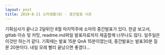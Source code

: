 ```yaml
---
layout: post
title: 2019-8-21 소마생활(8) - 중간발표 시즌
---
```


기획심사가 끝나고 2달뒤인 8월 마지막주에 소마의 중간발표가 있다.
한글 보고서, gitlab 이슈 및 커밋, readme.md파일 발표자료까지 제출할께 너무나도 많다.
일주일은 이것만 하는거 같다.
기획때는 발표 15분 QnA 15분이였는데, 중간발표는 발표30분 질문 20분이다.
내일 모레 빨리 끝났으면 좋겠다...
